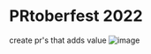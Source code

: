 # PRtoberfest 2022
create pr's that adds value
![image](https://user-images.githubusercontent.com/115659334/195940482-77c9ff6c-c526-48a6-bed1-f8ac4d305a04.png)

